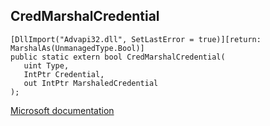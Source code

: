 ## CredMarshalCredential

```
[DllImport("Advapi32.dll", SetLastError = true)][return: MarshalAs(UnmanagedType.Bool)]
public static extern bool CredMarshalCredential(
   uint Type,
   IntPtr Credential,
   out IntPtr MarshaledCredential
);
```

[Microsoft documentation](https://docs.microsoft.com/en-us/windows/win32/api/wincred/nf-wincred-credmarshalcredentiala)
